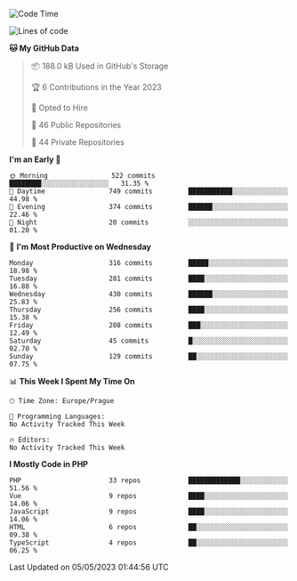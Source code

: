 <!--START_SECTION:waka-->
![Code Time](http://img.shields.io/badge/Code%20Time-1%2C583%20hrs%2058%20mins-blue)

![Lines of code](https://img.shields.io/badge/From%20Hello%20World%20I%27ve%20Written-656.7%20thousand%20lines%20of%20code-blue)

**🐱 My GitHub Data** 

> 📦 188.0 kB Used in GitHub's Storage 
 > 
> 🏆 6 Contributions in the Year 2023
 > 
> 💼 Opted to Hire
 > 
> 📜 46 Public Repositories 
 > 
> 🔑 44 Private Repositories 
 > 
**I'm an Early 🐤** 

```text
🌞 Morning                522 commits         ████████░░░░░░░░░░░░░░░░░   31.35 % 
🌆 Daytime                749 commits         ███████████░░░░░░░░░░░░░░   44.98 % 
🌃 Evening                374 commits         ██████░░░░░░░░░░░░░░░░░░░   22.46 % 
🌙 Night                  20 commits          ░░░░░░░░░░░░░░░░░░░░░░░░░   01.20 % 
```
📅 **I'm Most Productive on Wednesday** 

```text
Monday                   316 commits         █████░░░░░░░░░░░░░░░░░░░░   18.98 % 
Tuesday                  281 commits         ████░░░░░░░░░░░░░░░░░░░░░   16.88 % 
Wednesday                430 commits         ██████░░░░░░░░░░░░░░░░░░░   25.83 % 
Thursday                 256 commits         ████░░░░░░░░░░░░░░░░░░░░░   15.38 % 
Friday                   208 commits         ███░░░░░░░░░░░░░░░░░░░░░░   12.49 % 
Saturday                 45 commits          █░░░░░░░░░░░░░░░░░░░░░░░░   02.70 % 
Sunday                   129 commits         ██░░░░░░░░░░░░░░░░░░░░░░░   07.75 % 
```


📊 **This Week I Spent My Time On** 

```text
🕑︎ Time Zone: Europe/Prague

💬 Programming Languages: 
No Activity Tracked This Week

🔥 Editors: 
No Activity Tracked This Week
```

**I Mostly Code in PHP** 

```text
PHP                      33 repos            █████████████░░░░░░░░░░░░   51.56 % 
Vue                      9 repos             ████░░░░░░░░░░░░░░░░░░░░░   14.06 % 
JavaScript               9 repos             ████░░░░░░░░░░░░░░░░░░░░░   14.06 % 
HTML                     6 repos             ██░░░░░░░░░░░░░░░░░░░░░░░   09.38 % 
TypeScript               4 repos             ██░░░░░░░░░░░░░░░░░░░░░░░   06.25 % 
```




 Last Updated on 05/05/2023 01:44:56 UTC
<!--END_SECTION:waka-->
<!--
**AlexKratky/AlexKratky** is a ✨ _special_ ✨ repository because its `README.md` (this file) appears on your GitHub profile.

Here are some ideas to get you started:

- 🔭 I’m currently working on ...
- 🌱 I’m currently learning ...
- 👯 I’m looking to collaborate on ...
- 🤔 I’m looking for help with ...
- 💬 Ask me about ...
- 📫 How to reach me: ...
- 😄 Pronouns: ...
- ⚡ Fun fact: ...
-->
